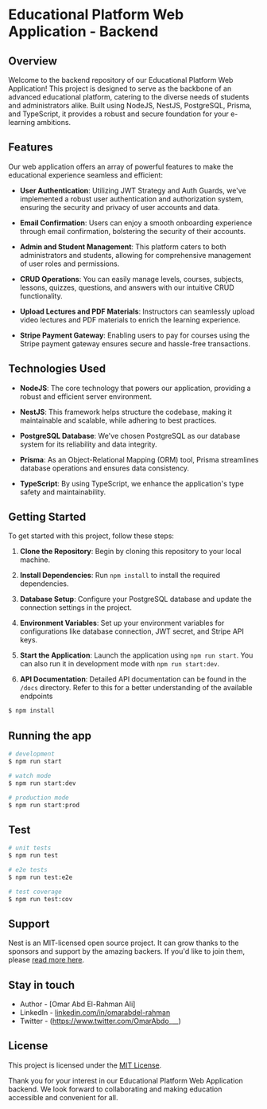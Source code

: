 # Educational Platform Web Application - Backend

## Overview

Welcome to the backend repository of our Educational Platform Web Application! This project is designed to serve as the backbone of an advanced educational platform, catering to the diverse needs of students and administrators alike. Built using NodeJS, NestJS, PostgreSQL, Prisma, and TypeScript, it provides a robust and secure foundation for your e-learning ambitions.

## Features

Our web application offers an array of powerful features to make the educational experience seamless and efficient:

- **User Authentication**: Utilizing JWT Strategy and Auth Guards, we've implemented a robust user authentication and authorization system, ensuring the security and privacy of user accounts and data.

- **Email Confirmation**: Users can enjoy a smooth onboarding experience through email confirmation, bolstering the security of their accounts.

- **Admin and Student Management**: This platform caters to both administrators and students, allowing for comprehensive management of user roles and permissions.

- **CRUD Operations**: You can easily manage levels, courses, subjects, lessons, quizzes, questions, and answers with our intuitive CRUD functionality.

- **Upload Lectures and PDF Materials**: Instructors can seamlessly upload video lectures and PDF materials to enrich the learning experience.

- **Stripe Payment Gateway**: Enabling users to pay for courses using the Stripe payment gateway ensures secure and hassle-free transactions.

## Technologies Used

- **NodeJS**: The core technology that powers our application, providing a robust and efficient server environment.

- **NestJS**: This framework helps structure the codebase, making it maintainable and scalable, while adhering to best practices.

- **PostgreSQL Database**: We've chosen PostgreSQL as our database system for its reliability and data integrity.

- **Prisma**: As an Object-Relational Mapping (ORM) tool, Prisma streamlines database operations and ensures data consistency.

- **TypeScript**: By using TypeScript, we enhance the application's type safety and maintainability.

## Getting Started

To get started with this project, follow these steps:

1. **Clone the Repository**: Begin by cloning this repository to your local machine.

2. **Install Dependencies**: Run `npm install` to install the required dependencies.

3. **Database Setup**: Configure your PostgreSQL database and update the connection settings in the project.

4. **Environment Variables**: Set up your environment variables for configurations like database connection, JWT secret, and Stripe API keys.

5. **Start the Application**: Launch the application using `npm run start`. You can also run it in development mode with `npm run start:dev`.

6. **API Documentation**: Detailed API documentation can be found in the `/docs` directory. Refer to this for a better understanding of the available endpoints


```bash
$ npm install
```

## Running the app

```bash
# development
$ npm run start

# watch mode
$ npm run start:dev

# production mode
$ npm run start:prod
```

## Test

```bash
# unit tests
$ npm run test

# e2e tests
$ npm run test:e2e

# test coverage
$ npm run test:cov
```

## Support

Nest is an MIT-licensed open source project. It can grow thanks to the sponsors and support by the amazing backers. If you'd like to join them, please [read more here](https://docs.nestjs.com/support).

## Stay in touch

- Author - [Omar Abd El-Rahman Ali]
- LinkedIn - [linkedin.com/in/omarabdel-rahman](https://www.linkedin.com/in/omarabdel-rahman/)
- Twitter - (https://www.twitter.com/OmarAbdo___)

## License

This project is licensed under the [MIT License](LICENSE.md).

Thank you for your interest in our Educational Platform Web Application backend. We look forward to collaborating and making education accessible and convenient for all.

